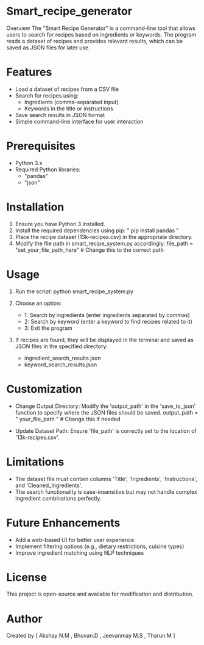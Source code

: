 # Smart_recipe_generator

Overview
The "Smart Recipe Generator" is a command-line tool that allows users to search for recipes based on ingredients or keywords. The program reads a dataset of recipes and provides relevant results, which can be saved as JSON files for later use.

# Features
- Load a dataset of recipes from a CSV file
- Search for recipes using:
  - Ingredients (comma-separated input)
  - Keywords in the title or instructions
- Save search results in JSON format
- Simple command-line interface for user interaction

# Prerequisites
- Python 3.x
- Required Python libraries:
  - "pandas"
  - "json"

# Installation
1. Ensure you have Python 3 installed.
2. Install the required dependencies using pip:
    " pip install pandas "
3. Place the recipe dataset (13k-recipes.csv) in the appropriate directory.
4. Modify the file path in smart_recipe_system.py accordingly:
   file_path = "set_your_file_path_here"  # Change this to the correct path

# Usage
1. Run the script:
    python smart_recipe_system.py
  
2. Choose an option:
   - 1: Search by ingredients (enter ingredients separated by commas)
   - 2: Search by keyword (enter a keyword to find recipes related to it)
   - 3: Exit the program

3. If recipes are found, they will be displayed in the terminal and saved as JSON files in the specified directory:
   - ingredient_search_results.json
   - keyword_search_results.json

# Customization
- Change Output Directory: Modify the 'output_path' in the 'save_to_json' function to specify where the JSON files should be saved.
   output_path = " your_file_path "  # Change this if needed
 
- Update Dataset Path: Ensure 'file_path' is correctly set to the location of '13k-recipes.csv'.

# Limitations
- The dataset file must contain columns 'Title', 'Ingredients', 'Instructions', and 'Cleaned_Ingredients'.
- The search functionality is case-insensitive but may not handle complex ingredient combinations perfectly.

# Future Enhancements
- Add a web-based UI for better user experience
- Implement filtering options (e.g., dietary restrictions, cuisine types)
- Improve ingredient matching using NLP techniques

# License
This project is open-source and available for modification and distribution.

# Author
Created by  [ Akshay N.M , Bhuvan.D , Jeevanmay M.S , Tharun.M ]

